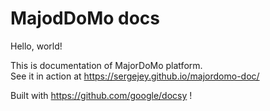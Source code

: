 # MajodDoMo docs

Hello, world!

This is documentation of MajorDoMo platform.  
See it in action at https://sergejey.github.io/majordomo-doc/

Built with https://github.com/google/docsy !
